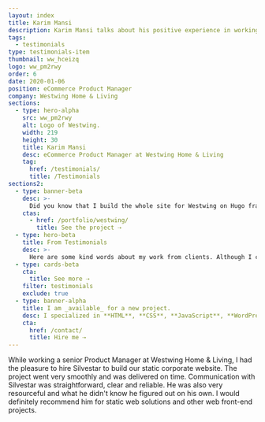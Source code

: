 ```yaml
---
layout: index
title: Karim Mansi
description: Karim Mansi talks about his positive experience in working with Silvestar Bistrović.
tags:
  - testimonials
type: testimonials-item
thumbnail: ww_hceizq
logo: ww_pm2rwy
order: 6
date: 2020-01-06
position: eCommerce Product Manager
company: Westwing Home & Living
sections:
  - type: hero-alpha
    src: ww_pm2rwy
    alt: Logo of Westwing.
    width: 219
    height: 30
    title: Karim Mansi
    desc: eCommerce Product Manager at Westwing Home & Living
    tag:
      href: /testimonials/
      title: /Testimonials
sections2:
  - type: banner-beta
    desc: >-
      Did you know that I build the whole site for Westwing on Hugo framework?
    ctas:
      - href: /portfolio/westwing/
        title: See the project ⇢
  - type: hero-beta
    title: From Testimonials
    desc: >-
      Here are some kind words about my work from clients. Although I collaborated with clients from more than 10 countries, most of them come from **The United States**.
  - type: cards-beta
    cta:
      title: See more ⇢
    filter: testimonials
    exclude: true
  - type: banner-alpha
    title: I am _available_ for a new project.
    desc: I specialized in **HTML**, **CSS**, **JavaScript**, **WordPress**, **Shopify**, and **JAMstack** technologies.
    cta:
      href: /contact/
      title: Hire me ⇢
---
```


While working a senior Product Manager at Westwing Home & Living, I had the pleasure to hire Silvestar to build our static corporate website. The project went very smoothly and was delivered on time. Communication with Silvestar was straightforward, clear and reliable. He was also very resourceful and what he didn't know he figured out on his own. I would definitely recommend him for static web solutions and other web front-end projects.
